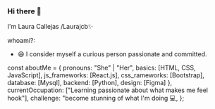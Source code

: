 ### Hi there 👋

I'm Laura Callejas /Laurajcb✨

whoami?:

- 😄 I consider myself a curious person passionate and committed.


const aboutMe = {
   pronouns: "She" | "Her",
   basics:         [HTML, CSS, JavaScript],
   js_frameworks:  [React.js],
   css_rameworks:  [Bootstrap],
   database:       [Mysql],
   backend:        [Python],
   design:         [Figma]
   },
   currentOccupation: ["Learning passionate about what makes me feel hook"],
   challenge: "become stunning of what I'm doing 💻,
};

